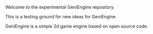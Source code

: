 Welcome to the experimental GeniEngine repository. 

This is a testing ground for new ideas for GeniEngine

GeniEngine is a simple 2d game engine based on open source code.